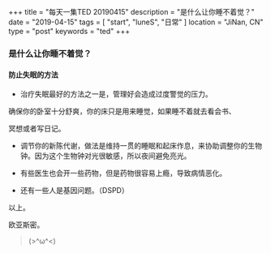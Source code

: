 +++
title = "每天一集TED 20190415"
description = "是什么让你睡不着觉？"
date = "2019-04-15"
tags = [ "start", "luneS", "日常" ]
location = "JiNan, CN"
type = "post"
keywords = "ted"
+++

### 是什么让你睡不着觉？

#### 防止失眠的方法

* 治疗失眠最好的方法之一是，管理好会造成过度警觉的压力。
 
 确保你的卧室十分舒爽，你的床只是用来睡觉，如果睡不着就去看会书、
 
 冥想或者写日记。

* 调节你的新陈代谢，做法是维持一贯的睡眠和起床作息，来协助调整你的生物钟。因为这个生物钟对光很敏感，所以夜间避免亮光。

* 有些医生也会开一些药物，但是药物很容易上瘾，导致病情恶化。

* 还有一些人是基因问题。（DSPD）

以上。

欧亚斯密。

> (>^ω^<)